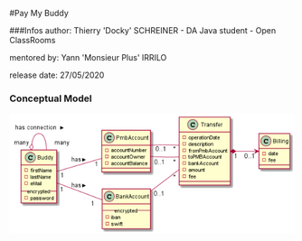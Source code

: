 #Pay My Buddy

###Infos
author: Thierry 'Docky' SCHREINER - DA Java student - Open ClassRooms

mentored by: Yann 'Monsieur Plus' IRRILO

release date: 27/05/2020




### Conceptual Model


<div hidden>

	```
	@startuml firstDiagram
    class Buddy  {
        -firstName
        -lastName
        -eMail
        -- encrypted --
        -password
    }
    Left to right direction
    Buddy "many" o-- "   many" Buddy : < has connection
    class PmbAccount  {
        -accountNumber
        -accountOwner
        -accountBalance
    }
    Buddy "1  " --  "1" PmbAccount : > has
    class BankAccount {
        -- encrypted --
        -iban
        -swift
    }
    Buddy "1" --  "1  " BankAccount : > has
     
    class Transfer {
        -operationDate
        -description
        -fromPmbAccount
        -toPMBAccount
        -bankAccount
        -amount
        -fee
    }
    PmbAccount "0..1" --  "*" Transfer
    PmbAccount " 0..1" --  "*" Transfer
    BankAccount "0..1  " --  "*" Transfer
    class Billing {
        -date
        -fee
    }
    Transfer "1" *--> "0..1" Billing
    
	@enduml
	```
	
</div>

![](firstDiagram.png)	

